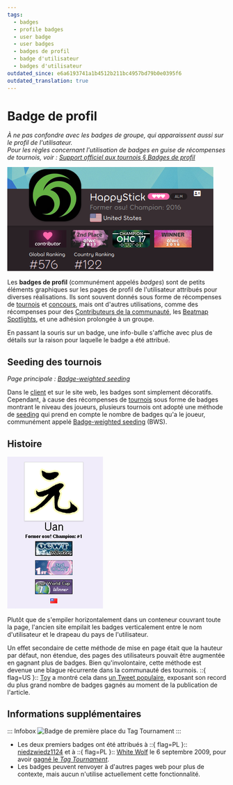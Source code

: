 ```yaml
---
tags:
  - badges
  - profile badges
  - user badge
  - user badges
  - badges de profil
  - badge d'utilisateur
  - badges d'utilisateur
outdated_since: e6a6193741a1b4512b211bc4957bd79b0e0395f6
outdated_translation: true
---
```


# Badge de profil

*À ne pas confondre avec les badges de groupe, qui apparaissent aussi sur le profil de l'utilisateur.*\
*Pour les règles concernant l'utilisation de badges en guise de récompenses de tournois, voir : [Support officiel aux tournois § Badges de profil](/wiki/Tournaments/Official_support#badges-de-profil)*

![Capture d'écran des badges de HappyStick sur le site web](img/HappyStick.png "Les badges de profil s'affichent sous l'avatar et le nom d'utilisateur sur le site web.")

Les **badges de profil** (communément appelés *badges*) sont de petits éléments graphiques sur les pages de profil de l'utilisateur attribués pour diverses réalisations. Ils sont souvent donnés sous forme de récompenses de [tournois](/wiki/Tournaments) et [concours](/wiki/Contests), mais ont d'autres utilisations, comme des récompenses pour des [Contributeurs de la communauté](/wiki/People/Community_Contributors), les [Beatmap Spotlights](/wiki/Beatmap_Spotlights#récompenses), et une adhésion prolongée à un groupe.

En passant la souris sur un badge, une info-bulle s'affiche avec plus de détails sur la raison pour laquelle le badge a été attribué.

## Seeding des tournois

*Page principale : [Badge-weighted seeding](/wiki/Tournaments/Badge-weighted_seeding)*

Dans le [client](/wiki/Client) et sur le site web, les badges sont simplement décoratifs. Cependant, à cause des récompenses de [tournois](/wiki/Tournaments) sous forme de badges montrant le niveau des joueurs, plusieurs tournois ont adopté une méthode de [seeding](https://en.wikipedia.org/wiki/Seed_(sports)) qui prend en compte le nombre de badges qu'a le joueur, communément appelé [Badge-weighted seeding](/wiki/Tournaments/Badge-weighted_seeding) (BWS).

## Histoire

![Capture d'écran des badges de Uan sur l'ancien site web](img/Uan.png "Sur l'ancien site web, les badges de profil s'empilaient sous le nom d'utilisateur et son titre")

Plutôt que de s'empiler horizontalement dans un conteneur couvrant toute la page, l'ancien site empilait les badges verticalement entre le nom d'utilisateur et le drapeau du pays de l'utilisateur.

Un effet secondaire de cette méthode de mise en page était que la hauteur par défaut, non étendue, des pages des utilisateurs pouvait être augmentée en gagnant plus de badges. Bien qu'involontaire, cette méthode est devenue une blague récurrente dans la communauté des tournois. ::{ flag=US }:: [Toy](https://osu.ppy.sh/users/2757689) a montré cela dans [un Tweet populaire](https://twitter.com/droombs/status/1036050610687074304), exposant son record du plus grand nombre de badges gagnés au moment de la publication de l'article.

## Informations supplémentaires

::: Infobox
![](https://assets.ppy.sh/profile-badges/tagwinner.png "Badge de première place du Tag Tournament")
:::

- Les deux premiers badges ont été attribués à ::{ flag=PL }:: [niedzwiedz1124](https://osu.ppy.sh/users/9610) et à ::{ flag=PL }:: [White Wolf](https://osu.ppy.sh/users/39828) le 6 septembre 2009, pour avoir [gagné le *Tag Tournament*](https://osu.ppy.sh/community/forums/topics/17169).
- Les badges peuvent renvoyer à d'autres pages web pour plus de contexte, mais aucun n'utilise actuellement cette fonctionnalité.
